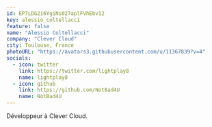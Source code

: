 ```yaml
---
id: EP7LDG2i6YgiNs027aplFVhEbv12
key: alessio_coltellacci
feature: false
name: "Alessio Coltellacci"
company: "Clever Cloud"
city: Toulouse, France
photoURL: "https://avatars3.githubusercontent.com/u/11367839?v=4"
socials:
  - icon: twitter
    link: https://twitter.com/lightplay8
    name: lightplay8
  - icon: github
    link: https://github.com/NotBad4U
    name: NotBad4U
---
```

Développeur à Clever Cloud.
